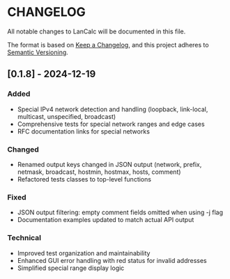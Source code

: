 # CHANGELOG

All notable changes to LanCalc will be documented in this file.

The format is based on [Keep a Changelog](https://keepachangelog.com/en/1.0.0/),
and this project adheres to [Semantic Versioning](https://semver.org/spec/v2.0.0.html).

## [0.1.8] - 2024-12-19

### Added
- Special IPv4 network detection and handling (loopback, link-local, multicast, unspecified, broadcast)
- Comprehensive tests for special network ranges and edge cases
- RFC documentation links for special networks

### Changed
- Renamed output keys changed in JSON output (network, prefix, netmask, broadcast, hostmin, hostmax, hosts, comment)
- Refactored tests classes to top-level functions

### Fixed
- JSON output filtering: empty comment fields omitted when using -j flag
- Documentation examples updated to match actual API output

### Technical
- Improved test organization and maintainability
- Enhanced GUI error handling with red status for invalid addresses
- Simplified special range display logic
